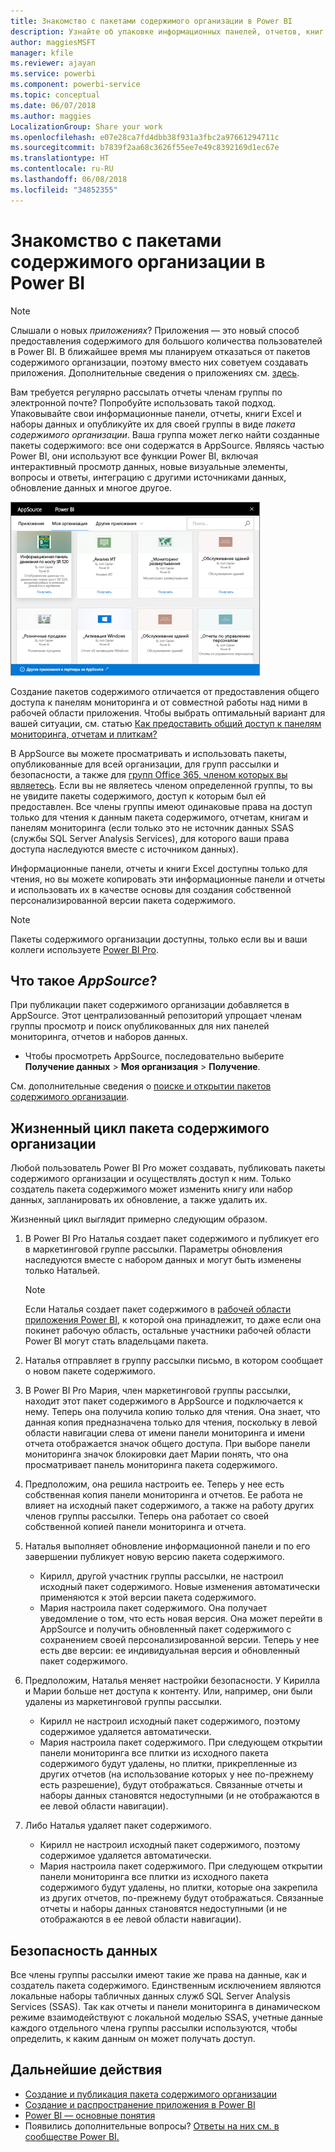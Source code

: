 ```yaml
---
title: Знакомство с пакетами содержимого организации в Power BI
description: Узнайте об упаковке информационных панелей, отчетов, книг Excel и наборов данных в пакетах содержимого организации, а также о предоставлении общего доступа к ним своим коллегам.
author: maggiesMSFT
manager: kfile
ms.reviewer: ajayan
ms.service: powerbi
ms.component: powerbi-service
ms.topic: conceptual
ms.date: 06/07/2018
ms.author: maggies
LocalizationGroup: Share your work
ms.openlocfilehash: e07e28ca7fd4dbb38f931a3fbc2a97661294711c
ms.sourcegitcommit: b7839f2aa68c3626f55ee7e49c8392169d1ec67e
ms.translationtype: HT
ms.contentlocale: ru-RU
ms.lasthandoff: 06/08/2018
ms.locfileid: "34852355"
---
```

# <a name="intro-to-organizational-content-packs-in-power-bi"></a>Знакомство с пакетами содержимого организации в Power BI
> [!NOTE]
> Слышали о новых *приложениях*? Приложения — это новый способ предоставления содержимого для большого количества пользователей в Power BI. В ближайшее время мы планируем отказаться от пакетов содержимого организации, поэтому вместо них советуем создавать приложения. Дополнительные сведения о приложениях см. [здесь](service-install-use-apps.md).
> 
> 

Вам требуется регулярно рассылать отчеты членам группы по электронной почте? Попробуйте использовать такой подход. Упаковывайте свои информационные панели, отчеты, книги Excel и наборы данных и опубликуйте их для своей группы в виде *пакета содержимого организации*. Ваша группа может легко найти созданные пакеты содержимого: все они содержатся в AppSource. Являясь частью Power BI, они используют все функции Power BI, включая интерактивный просмотр данных, новые визуальные элементы, вопросы и ответы, интеграцию с другими источниками данных, обновление данных и многое другое.

![](media/service-organizational-content-pack-introduction/power-bi-org-content-packs.png)

Создание пакетов содержимого отличается от предоставления общего доступа к панелям мониторинга и от совместной работы над ними в рабочей области приложения. Чтобы выбрать оптимальный вариант для вашей ситуации, см. статью [Как предоставить общий доступ к панелям мониторинга, отчетам и плиткам?](service-how-to-collaborate-distribute-dashboards-reports.md) 

В AppSource вы можете просматривать и использовать пакеты, опубликованные для всей организации, для групп рассылки и безопасности, а также для [групп Office 365, членом которых вы являетесь](https://support.office.com/article/Create-a-group-in-Office-365-7124dc4c-1de9-40d4-b096-e8add19209e9). Если вы не являетесь членом определенной группы, то вы не увидите пакеты содержимого, доступ к которым был ей предоставлен. Все члены группы имеют одинаковые права на доступ только для чтения к данным пакета содержимого, отчетам, книгам и панелям мониторинга (если только это не источник данных SSAS (службы SQL Server Analysis Services), для которого ваши права доступа наследуются вместе с источником данных).

Информационные панели, отчеты и книги Excel доступны только для чтения, но вы можете копировать эти информационные панели и отчеты и использовать их в качестве основы для создания собственной персонализированной версии пакета содержимого.

> [!NOTE]
> Пакеты содержимого организации доступны, только если вы и ваши коллеги используете [Power BI Pro](service-free-vs-pro.md).
> 
> 

## <a name="what-is-appsource"></a>Что такое *AppSource*?
При публикации пакет содержимого организации добавляется в AppSource.  Этот централизованный репозиторий упрощает членам группы просмотр и поиск опубликованных для них панелей мониторинга, отчетов и наборов данных.  

* Чтобы просмотреть AppSource, последовательно выберите **Получение данных** > **Моя организация** > **Получение**.

См. дополнительные сведения о [поиске и открытии пакетов содержимого организации](service-organizational-content-pack-find-and-open.md).

## <a name="the-life-cycle-of-an-organizational-content-pack"></a>Жизненный цикл пакета содержимого организации
Любой пользователь Power BI Pro может создавать, публиковать пакеты содержимого организации и осуществлять доступ к ним. Только создатель пакета содержимого может изменить книгу или набор данных, запланировать их обновление, а также удалить их.

Жизненный цикл выглядит примерно следующим образом.

1. В Power BI Pro Наталья создает пакет содержимого и публикует его в маркетинговой группе рассылки. Параметры обновления наследуются вместе с набором данных и могут быть изменены только Натальей.
   
   > [!NOTE]
   > Если Наталья создает пакет содержимого в [рабочей области приложения Power BI](service-create-distribute-apps.md), к которой она принадлежит, то даже если она покинет рабочую область, остальные участники рабочей области Power BI могут стать владельцами пакета.
   > 
   > 
2. Наталья отправляет в группу рассылки письмо, в котором сообщает о новом пакете содержимого.
3. В Power BI Pro Мария, член маркетинговой группы рассылки, находит этот пакет содержимого в AppSource и подключается к нему. Теперь она получила копию только для чтения.  Она знает, что данная копия предназначена только для чтения, поскольку в левой области навигации слева от имени панели мониторинга и имени отчета отображается значок общего доступа. При выборе панели мониторинга значок блокировки дает Марии понять, что она просматривает панель мониторинга пакета содержимого. 
4. Предположим, она решила настроить ее. Теперь у нее есть собственная копия панели мониторинга и отчетов. Ее работа не влияет на исходный пакет содержимого, а также на работу других членов группы рассылки. Теперь она работает со своей собственной копией панели мониторинга и отчета.
5. Наталья выполняет обновление информационной панели и по его завершении публикует новую версию пакета содержимого.
   
   * Кирилл, другой участник группы рассылки, не настроил исходный пакет содержимого. Новые изменения автоматически применяются к этой версии пакета содержимого.  
   * Мария настроила пакет содержимого. Она получает уведомление о том, что есть новая версия.  Она может перейти в AppSource и получить обновленный пакет содержимого с сохранением своей персонализированной версии. Теперь у нее есть две версии: ее индивидуальная версия и обновленный пакет содержимого.
6. Предположим, Наталья меняет настройки безопасности. У Кирилла и Марии больше нет доступа к контенту. Или, например, они были удалены из маркетинговой группы рассылки.
   
   * Кирилл не настроил исходный пакет содержимого, поэтому содержимое удаляется автоматически. 
   * Мария настроила пакет содержимого. При следующем открытии панели мониторинга все плитки из исходного пакета содержимого будут удалены, но плитки, прикрепленные из других отчетов (на использование которых у нее по-прежнему есть разрешение), будут отображаться. Связанные отчеты и наборы данных становятся недоступными (и не отображаются в ее левой области навигации).
7. Либо Наталья удаляет пакет содержимого.
   
   * Кирилл не настроил исходный пакет содержимого, поэтому содержимое удаляется автоматически. 
   * Мария настроила пакет содержимого. При следующем открытии панели мониторинга все плитки из исходного пакета содержимого будут удалены, но плитки, которые она закрепила из других отчетов, по-прежнему будут отображаться. Связанные отчеты и наборы данных становятся недоступными (и не отображаются в ее левой области навигации).

## <a name="data-security"></a>Безопасность данных
Все члены группы рассылки имеют такие же права на данные, как и создатель пакета содержимого. Единственным исключением являются локальные наборы табличных данных служб SQL Server Analysis Services (SSAS). Так как отчеты и панели мониторинга в динамическом режиме взаимодействуют с локальной моделью SSAS, учетные данные каждого отдельного члена группы рассылки используются, чтобы определить, к каким данным он может получать доступ.

## <a name="next-steps"></a>Дальнейшие действия
* [Создание и публикация пакета содержимого организации](service-organizational-content-pack-create-and-publish.md)
* [Создание и распространение приложения в Power BI](service-create-distribute-apps.md) 
* [Power BI — основные понятия](service-basic-concepts.md)
* Появились дополнительные вопросы? [Ответы на них см. в сообществе Power BI.](http://community.powerbi.com/)

